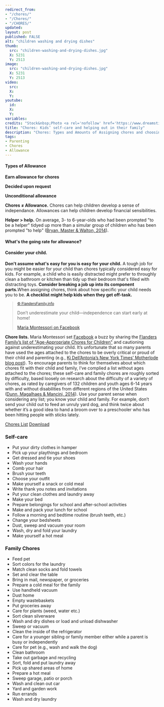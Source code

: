 ```yaml
---
redirect_from:
- "/chores/"
- "/Chores/"
- "/CHORES/"
updated:
layout: post
published: FALSE
alt: "children washing and drying dishes"
thumb:
  src: "children-washing-and-drying-dishes.jpg"
  X: 5231
  Y: 2513
image:
  src: "children-washing-and-drying-dishes.jpg"
  X: 5231
  Y: 2513
video:
  src:
  X:
  Y:
youtube:
  id:
  X:
  Y:
variables:
credits: "Stock&nbsp;Photo <a rel='nofollow' href='https://www.dreamstime.com/stock-image-two-boys-doing-dishes-image18152001' target='_blank'>&copy;</a>&nbsp;Marcelmooij"
title: "Chores: Kids’ self-care and helping out in their family"
description: "Chores: Types and Amounts of Assigning chores and choosing what’s age-approprite"
tags:
- Parenting
- Chores
- Allowance
---
```

<h4>Types of Allowance</h4>
<p><strong>Earn allowance for chores</strong></p>
<p><strong>Decided upon request</strong></p>
<p><strong>Unconditional allowance</strong></p>
<strong>Chores &ne; Allowance.</strong> Chores can help children develop a sense of independance. Allowances can help children develop financial sensibilities. 

<strong>Helper > help.</strong> On average, 3- to 6-year-olds who had been prompted "to be a helper" tidyed up more than a simular group of children who has been prompted "to help" (<a rel="nofollow" href="http://dx.doi.org/10.1111/cdev.12244" target="_blank">Bryan, Master & Walton, 2014</a>).

<h4>What's the going rate for allowance?</h4>

<h4>Consider your child.</h4>
<strong>Don't assume what's easy for you is easy for your child.</strong> A tough job for you might be easier for your child than chores typically considered easy for kids. For example, a child who is easily distracted might prefer to throughly clean a bathroom or kitchen than tidy up their bedroom that's filled with distracting toys.
<strong>Consider breaking a job up into its component parts.</strong>When assigning chores, think about how specific your child needs you to be.
<strong>A checklist might help kids when they get off-task.</strong>

<blockquote cite="http://www.flandersfamily.info/web/age-appropriate-chores-for-children/"><div>
	<p><a rel="nofollow" href="{{site.cache}}/Age-Appropriate-Chore-Chart-for-Children.pdf" download="CDavidMaxey.com-Age-Appropriate-Chore-Chart-for-Children.pdf"><amp-img src="{{site.cache}}/320/Age-Appropriate-Chore-Chart-for-Children.jpg" width="" height="" srcset="{{site.cache}}/320/Age-Appropriate-Chore-Chart-for-Children.jpg 320w,{{site.cache}}/640/Age-Appropriate-Chore-Chart-for-Children.jpg 640w,{{site.cache}}/1280/Age-Appropriate-Chore-Chart-for-Children.jpg 1280w,{{site.cache}}/1920/Age-Appropriate-Chore-Chart-for-Children.jpg 1920w"></amp-img></a></p>
	<p class="citation"><small><a rel="nofollow" href="http://www.flandersfamily.info/web/age-appropriate-chores-for-children/" target="_blank">&copy; FlandersFamily.info</a></small></p>
	<p>Don’t underestimate your child&mdash;independence can start early at home!</p>
	<div class="citation"><a rel="nofollow" href="https://www.facebook.com/mariamontessori/posts/10151850817851345" target="_blank">Maria Montessori on Facebook</a></div>
</div></blockquote>

<strong>Chore lists.</strong> Maria Montessori set <a rel="nofollow" href="https://www.facebook.com/mariamontessori/posts/10151850817851345" target="_blank">Facebook</a> a buzz by sharing the <a rel="nofollow" href="http://www.flandersfamily.info/web/age-appropriate-chores-for-children/" target="_blank">Flanders Family’s list of "Age-Appropriate Chores for Children"</a> and cautioning against underestimating your child. It’s unfortunate that so many parents have used the ages attached to the chores to be overly critical or proud of their child and parenting (e.g., <a rel="nofollow" href="http://parenting.blogs.nytimes.com/2014/01/27/age-appropriate-chores-for-children-and-why-theyre-not-doing-them/" target="_blank">Kj Dell’Antonia’s New York Times’ Motherlode blog post</a>). To encourage parents to think for themselves about which chores fit with their child and family, I’ve complied a list without ages attached to the chores; these self-care and family chores are roughly sorted by difficulty, based loosely on research about the difficulty of a variety of chores, as rated by caregivers of 132 children and youth ages 6-14 years with and without disabilities from different regions of the United States (<a rel="nofollow" href="http://dx.doi.org/10.5014/ajot.2014.010454" target="_blank">Dunn, Magalhaes & Mancini, 2014</a>). Use your parent sense when considering any list; you know your child and family. For example, don’t send your child out to feed an unruly yard dog, and think twice about whether it’s a good idea to hand a broom over to a preschooler who has been hitting people with sticks lately.
<div class="colored buttons">
	<a href="{{site.url}}/chores.pdf">Chores List</a>
	<a href="{{site.url}}/chores.pdf" download="CDavidMaxey-Self-Care-and-Family-Chores.pdf">Download</a>
</div>
<h3>Self-care</h3>
<ul class="square">
	<li>Put your dirty clothes in hamper</li>
	<li>Pick up your playthings and bedroom</li>
	<li>Get dressed and tie your shoes</li>
	<li>Wash your hands</li>
	<li>Comb your hair</li>
	<li>Brush your teeth</li>
	<li>Choose your outfit</li>
	<li>Make yourself a snack or cold meal</li>
	<li>Write thank you notes and invitations</li>
	<li>Put your clean clothes and laundry away</li>
	<li>Make your bed</li>
	<li>Prepare belongings for school and after-school activities</li>
	<li>Make and pack your lunch for school</li>
	<li>Follow a morning and bedtime routine (brush teeth, etc.)</li>
	<li>Change your bedsheets</li>
	<li>Dust, sweep and vacuum your room</li>
	<li>Wash, dry and fold your laundry</li>
	<li>Make yourself a hot meal</li>
</ul>
<h3>Family Chores</h3>
<ul class="circle">
	<li>Feed pet</li>
	<li>Sort colors for the laundry</li>
	<li>Match clean socks and fold towels</li>
	<li>Set and clear the table</li>
	<li>Bring in mail, newspaper, or groceries</li>
	<li>Prepare a cold meal for the family</li>
	<li>Use handheld vacuum</li>
	<li>Dust home</li>
	<li>Empty wastebaskets</li>
	<li>Put groceries away</li>
	<li>Care for plants (weed, water etc.)</li>
	<li>Sort clean silverware</li>
	<li>Wash and dry dishes or load and unload dishwasher</li>
	<li>Sweep or vacuum</li>
	<li>Clean the inside of the refrigerator</li>
	<li>Care for a younger sibling or family member either while a parent is busy or independently</li>
	<li>Care for pet (e.g., wash and walk the dog)</li>
	<li>Clean bathroom</li>
	<li>Take out garbage and recycling</li>
	<li>Sort, fold and put laundry away</li>
	<li>Pick up shared areas of home</li>
	<li>Prepare a hot meal</li>
	<li>Sweep garage, patio or porch</li>
	<li>Wash and clean out car</li>
	<li>Yard and garden work</li>
	<li>Run errands</li>
	<li>Wash and dry laundry</li>
</ul>